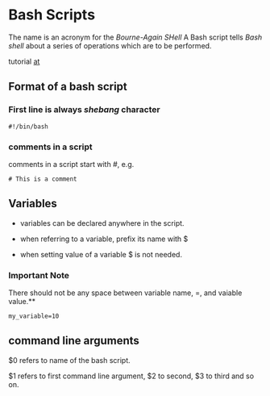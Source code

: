 # Bash Scripts

The name is an acronym for the *Bourne-Again SHell*
A Bash script tells *Bash shell* about a series of operations which are to be performed.

tutorial [at](https://ryanstutorials.net/bash-scripting-tutorial/bash-script.php)

## Format of a bash script

### First line is always *shebang* character

    #!/bin/bash

### comments in a script

comments in a script start with *#*, e.g.

    # This is a comment

## Variables

- variables can be declared anywhere in the script.

- when referring to a variable, prefix its name with $

- when setting value of a variable $ is not needed.

### Important Note

There should not be any space between variable name, =, and vaiable value.**
    
    my_variable=10

## command line arguments

$0 refers to name of the bash script.

$1 refers to first command line argument, $2 to second, $3 to third and so on.






